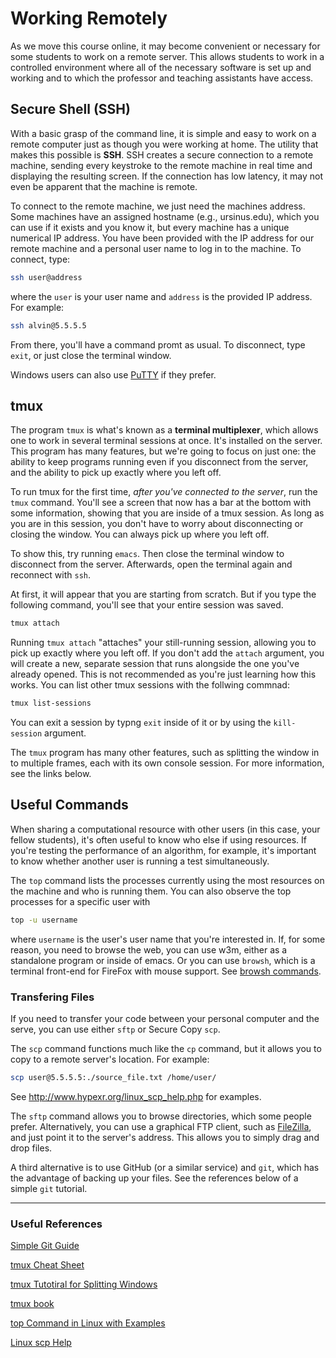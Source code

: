 #  Working Remotely



As we move this course online, it may become convenient or necessary for some students to work on a remote server.  This allows students to work in a controlled environment where all of the necessary software is set up and working and to which the professor and teaching assistants have access.



##  Secure Shell (SSH)

With a basic grasp of the command line, it is simple and easy to work on a remote computer just as though you were working at home.  The utility that makes this possible is **SSH**.  SSH creates a secure connection to a remote machine, sending every keystroke to the remote machine in real time and displaying the resulting screen.  If the connection has low latency, it may not even be apparent that the machine is remote.  

To connect to the remote machine, we just need the machines address. Some machines have an assigned hostname (e.g., ursinus.edu), which you can use if it exists and you know it, but every machine has a unique numerical IP address.  You have been provided with the IP address for our remote machine and a personal user name to log in to the machine.  To connect, type:

```bash
ssh user@address
```

where the `user` is your user name and `address` is the provided IP address.  For example:

```bash
ssh alvin@5.5.5.5
```

From there, you'll have a command promt as usual. To disconnect, type `exit`, or just close the terminal window.

Windows users can also use [PuTTY](https://www.putty.org/) if they prefer.

##  tmux

The program `tmux` is what's known as a **terminal multiplexer**, which allows one to work in several terminal sessions at once.  It's installed on the server.  This program has many features, but we're going to focus on just one: the ability to keep programs running even if you disconnect from the server, and the ability to pick up exactly where you left off.

To run tmux for the first time, *after you've connected to the server*, run the `tmux` command.  You'll see a screen that now has a bar at the bottom with some information, showing that you are inside of a tmux session.  As long as you are in this session, you don't have to worry about disconnecting or closing the window.  You can always pick up where you left off.

To show this, try running `emacs`.  Then close the terminal window to disconnect from the server.  Afterwards, open the terminal again and reconnect with `ssh`.

At first, it will appear that you are starting from scratch.  But if you type the following command, you'll see that your entire session was saved.

```bash
tmux attach
```

Running `tmux attach` "attaches" your still-running session, allowing you to pick up exactly where you left off.  If you don't add the `attach` argument, you will create a new, separate session that runs alongside the one you've already opened.  This is not recommended as you're just learning how this works.  You can list other tmux sessions with the follwing commnad:

```bash
tmux list-sessions
```

You can exit a session by typng `exit` inside of it or by using the `kill-session` argument.

The `tmux` program has many other features, such as splitting the window in to multiple frames, each with its own console session. For more information, see the links below.



##  Useful Commands

When sharing a computational resource with other users (in this case, your fellow students), it's often useful to know who else if using resources.  If you're testing the performance of an algorithm, for example, it's important to know whether another user is running a test simultaneously.

The `top` command lists the processes currently using the most resources on the machine and who is running them. You can also observe the top processes for a specific user with 

```bash
top -u username
```

where `username` is the user's user name that you're interested in.  If, for some reason, you need to browse the web, you can use w3m, either as a standalone program or inside of emacs.  Or you can use `browsh`, which is a terminal front-end for FireFox with mouse support. See [browsh commands](https://www.brow.sh/docs/keybindings/).

###  Transfering Files

If you need to transfer your code between your personal computer and the serve, you can use either `sftp` or Secure Copy `scp`.

The `scp` command functions much like the `cp` command, but it allows you to copy to a remote server's location. For example:

```bash
scp user@5.5.5.5:./source_file.txt /home/user/
```

See http://www.hypexr.org/linux_scp_help.php for examples.

The `sftp` command allows you to browse directories, which some people prefer.  Alternatively, you can use a graphical FTP client, such as [FileZilla](https://filezilla-project.org/), and just point it to the server's address.  This allows you to simply drag and drop files.

A third alternative is to use GitHub (or a similar service) and `git`, which has the advantage of backing up your files.  See the references below of a simple `git` tutorial.



---

###  Useful References

[Simple Git Guide](https://rogerdudler.github.io/git-guide/)

[tmux Cheat Sheet](https://tmuxcheatsheet.com/)

[tmux Tutotiral for Splitting Windows](https://lukaszwrobel.pl/blog/tmux-tutorial-split-terminal-windows-easily/)

[tmux book](https://pragprog.com/book/bhtmux2/tmux-2)

[top Command in Linux with Examples](https://www.geeksforgeeks.org/top-command-in-linux-with-examples/)

[Linux scp Help](http://www.hypexr.org/linux_scp_help.php)

